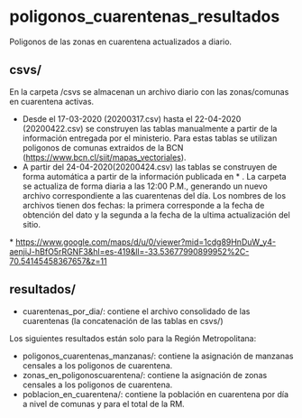 # poligonos_cuarentenas_resultados

Poligonos de las zonas en cuarentena actualizados a diario.

## csvs/
En la carpeta /csvs se almacenan un archivo diario con las zonas/comunas en cuarentena activas.
* Desde el 17-03-2020 (20200317.csv) hasta el 22-04-2020 (20200422.csv) se construyen las tablas manualmente a partir de la información entregada por el ministerio. Para estas tablas se utilizan poligonos de comunas extraidos de la BCN (https://www.bcn.cl/siit/mapas_vectoriales).
* A partir del 24-04-2020(20200424.csv) las tablas se construyen de forma automática a partir de la información publicada en \* . La carpeta se actualiza de forma diaria a las  12:00 P.M., generando un nuevo archivo correspondiente a las cuarentenas del día. Los nombres de los archivos tienen dos fechas: la primera corresponde a la fecha de obtención del dato y la segunda a la fecha de la ultima actualización del sitio.

\* https://www.google.com/maps/d/u/0/viewer?mid=1cdg89HnDuW_y4-aenjiJ-hBfO5rRGNF3&hl=es-419&ll=-33.53677990899952%2C-70.54145458367657&z=11

## resultados/
* cuarentenas_por_dia/: contiene el archivo consolidado de las cuarentenas (la concatenación de las tablas en csvs/)

Los siguientes resultados están solo para la Región Metropolitana:
* poligonos_cuarentenas_manzanas/: contiene la asignación de manzanas censales a los poligonos de cuarentena.
* zonas_en_poligonoscuarentena/: contiene la asignación de zonas censales a los poligonos de cuarentena.
* poblacion_en_cuarentena/: contiene la población en cuarentena por día a nivel de comunas y para el total de la RM.
